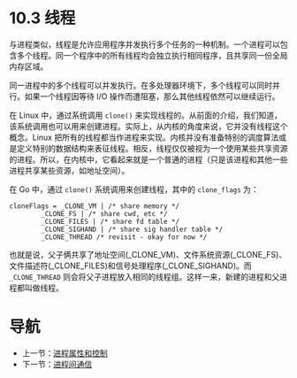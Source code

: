 # 10.3 线程 #

与进程类似，线程是允许应用程序并发执行多个任务的一种机制。一个进程可以包含多个线程。同一个程序中的所有线程均会独立执行相同程序，且共享同一份全局内存区域。

同一进程中的多个线程可以并发执行。在多处理器环境下，多个线程可以同时并行。如果一个线程因等待 I/O 操作而遭阻塞，那么其他线程依然可以继续运行。

在 Linux 中，通过系统调用 `clone()` 来实现线程的。从前面的介绍，我们知道，该系统调用也可以用来创建进程。实际上，从内核的角度来说，它并没有线程这个概念。Linux 把所有的线程都当作进程来实现。内核并没有准备特别的调度算法或是定义特别的数据结构来表征线程。相反，线程仅仅被视为一个使用某些共享资源的进程。所以，在内核中，它看起来就是一个普通的进程（只是该进程和其他一些进程共享某些资源，如地址空间）。 

在 Go 中，通过 `clone()` 系统调用来创建线程，其中的 `clone_flags` 为：

```
cloneFlags = _CLONE_VM | /* share memory */
		_CLONE_FS | /* share cwd, etc */
		_CLONE_FILES | /* share fd table */
		_CLONE_SIGHAND | /* share sig handler table */
		_CLONE_THREAD /* revisit - okay for now */
```

也就是说，父子俩共享了地址空间(_CLONE_VM)、文件系统资源(_CLONE_FS)、文件描述符(_CLONE_FILES)和信号处理程序(_CLONE_SIGHAND)。而 `_CLONE_THREAD` 则会将父子进程放入相同的线程组。这样一来，新建的进程和父进程都叫做线程。




# 导航 #

- 上一节：[进程属性和控制](10.2.md)
- 下一节：[进程间通信](10.4.md)
    
